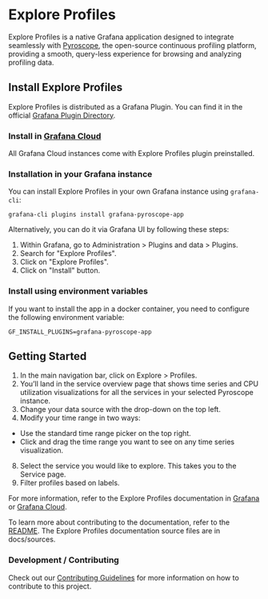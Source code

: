 # Explore Profiles

Explore Profiles is a native Grafana application designed to integrate seamlessly with [Pyroscope](https://github.com/grafana/pyroscope), the open-source continuous profiling platform, providing a smooth, query-less experience for browsing and analyzing profiling data.

## Install Explore Profiles

Explore Profiles is distributed as a Grafana Plugin. You can find it in the official [Grafana Plugin Directory](https://grafana.com/grafana/plugins/grafana-pyroscope-app/).

### Install in [Grafana Cloud](https://grafana.com/products/cloud/)

All Grafana Cloud instances come with Explore Profiles plugin preinstalled.

### Installation in your Grafana instance

You can install Explore Profiles in your own Grafana instance using `grafana-cli`:

```shell
grafana-cli plugins install grafana-pyroscope-app
```

Alternatively, you can do it via Grafana UI by following these steps:

1. Within Grafana, go to Administration > Plugins and data > Plugins.
2. Search for "Explore Profiles".
3. Click on "Explore Profiles".
4. Click on "Install" button.

### Install using environment variables

If you want to install the app in a docker container, you need to configure the following environment variable:

```shell
GF_INSTALL_PLUGINS=grafana-pyroscope-app
```

## Getting Started

1. In the main navigation bar, click on Explore > Profiles.
2. You’ll land in the service overview page that shows time series and CPU utilization visualizations for all the services in your selected Pyroscope instance.
3. Change your data source with the drop-down on the top left.
4. Modify your time range in two ways:
  * Use the standard time range picker on the top right.
  * Click and drag the time range you want to see on any time series visualization.
8. Select the service you would like to explore. This takes you to the Service page.
9. Filter profiles based on labels.

For more information, refer to the Explore Profiles documentation in [Grafana](https://grafana.com/docs/grafana/latest/explore/simplified-exploration/profiles/) or [Grafana Cloud](https://grafana.com/docs/grafana-cloud/visualizations/simplified-exploration/profiles/). 

To learn more about contributing to the documentation, refer to the [README](https://github.com/grafana/explore-profiles/blob/main/docs/README.md). 
The Explore Profiles documentation source files are in docs/sources. 

### Development / Contributing

Check out our [Contributing Guidelines](./docs/CONTRIBUTING.md) for more information on how to contribute to this project.
